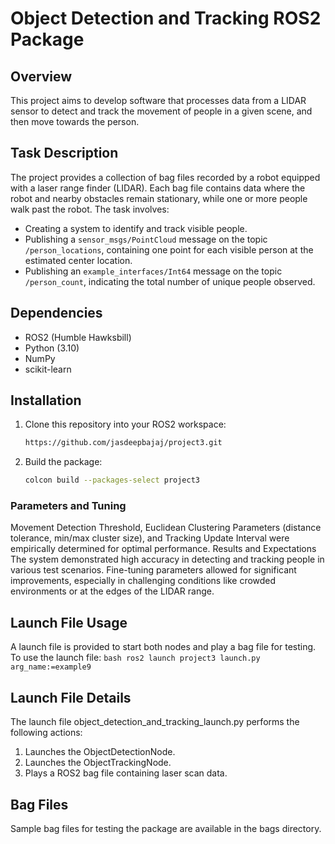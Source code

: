 # Object Detection and Tracking ROS2 Package

## Overview
This project aims to develop software that processes data from a LIDAR sensor to detect and track the movement of people in a given scene, and then move towards the person. 

## Task Description
The project provides a collection of bag files recorded by a robot equipped with a laser range finder (LIDAR). Each bag file contains data where the robot and nearby obstacles remain stationary, while one or more people walk past the robot. The task involves:

- Creating a system to identify and track visible people.
- Publishing a `sensor_msgs/PointCloud` message on the topic `/person_locations`, containing one point for each visible person at the estimated center location.
- Publishing an `example_interfaces/Int64` message on the topic `/person_count`, indicating the total number of unique people observed.

## Dependencies
- ROS2 (Humble Hawksbill)
- Python (3.10)
- NumPy
- scikit-learn

## Installation
1. Clone this repository into your ROS2 workspace:
    ```bash
    https://github.com/jasdeepbajaj/project3.git
    ```
2. Build the package:
    ```bash
    colcon build --packages-select project3
    ```
### Parameters and Tuning
Movement Detection Threshold, Euclidean Clustering Parameters (distance tolerance, min/max cluster size), and Tracking Update Interval were empirically determined for optimal performance.
Results and Expectations
The system demonstrated high accuracy in detecting and tracking people in various test scenarios. Fine-tuning parameters allowed for significant improvements, especially in challenging conditions like crowded environments or at the edges of the LIDAR range.
   
## Launch File Usage

A launch file is provided to start both nodes and play a bag file for testing. To use the launch file:
    ```bash
    ros2 launch project3 launch.py arg_name:=example9
    ```

## Launch File Details

The launch file object_detection_and_tracking_launch.py performs the following actions:

1.    Launches the ObjectDetectionNode.
2.    Launches the ObjectTrackingNode.
3.    Plays a ROS2 bag file containing laser scan data.

## Bag Files

Sample bag files for testing the package are available in the bags directory.
